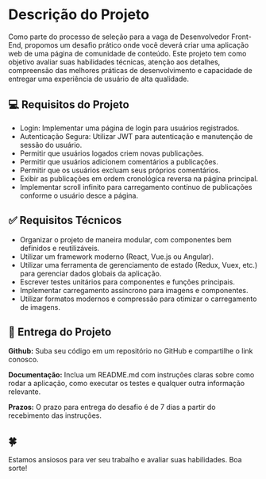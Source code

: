 # Descrição do Projeto

Como parte do processo de seleção para a vaga de Desenvolvedor Front-End, propomos um desafio prático onde você deverá criar uma aplicação web de uma página de comunidade de conteúdo. Este projeto tem como objetivo avaliar suas habilidades técnicas, atenção aos detalhes, compreensão das melhores práticas de desenvolvimento e capacidade de entregar uma experiência de usuário de alta qualidade.

## 💻 Requisitos do Projeto
- Login: Implementar uma página de login para usuários registrados.
- Autenticação Segura: Utilizar JWT para autenticação e manutenção de sessão do usuário.
- Permitir que usuários logados criem novas publicações.
- Permitir que usuários adicionem comentários a publicações.
- Permitir que os usuários excluam seus próprios comentários.
- Exibir as publicações em ordem cronológica reversa na página principal.
- Implementar scroll infinito para carregamento contínuo de publicações conforme o usuário desce a página.

## ✅ Requisitos Técnicos

- Organizar o projeto de maneira modular, com componentes bem definidos e reutilizáveis.
- Utilizar um framework moderno (React, Vue.js ou Angular).
- Utilizar uma ferramenta de gerenciamento de estado (Redux, Vuex, etc.) para gerenciar dados globais da aplicação.
- Escrever testes unitários para componentes e funções principais.
- Implementar carregamento assíncrono para imagens e componentes.
- Utilizar formatos modernos e compressão para otimizar o carregamento de imagens.
## 🚀 Entrega do Projeto

**Github:** Suba seu código em um repositório no GitHub e compartilhe o link conosco.

**Documentação:** Inclua um README.md com instruções claras sobre como rodar a aplicação, como executar os testes e qualquer outra informação relevante.

**Prazos:** O prazo para entrega do desafio é de 7 dias a partir do recebimento das instruções.
## 🍀 
Estamos ansiosos para ver seu trabalho e avaliar suas habilidades. Boa sorte!
